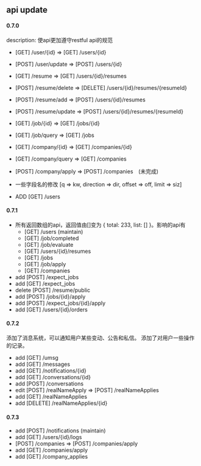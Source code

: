 ## api update
#### 0.7.0
description: 使api更加遵守restful api的规范
- [GET] /user/{id} => [GET] /users/{id}
- [POST] /user/update => [POST] /users/{id}
- [GET] /resume => [GET] /users/{id}/resumes
- [POST] /resume/delete => [DELETE] /users/{id}/resumes/{resumeId}
- [POST] /resume/add => [POST] /users/{id}/resumes
- [POST] /resume/update => [POST] /users/{id}/resumes/{resumeId}
- [GET] /job/{id} => [GET] /jobs/{id}
- [GET] /job/query => [GET] /jobs
- [GET] /company/{id} => [GET] /companies/{id}
- [GET] /company/query => [GET] /companies
- [POST] /company/apply => [POST] /companies　(未完成)
- 一些字段名的修改 [q => kw, direction => dir, offset => off, limit => siz]

- ADD [GET] /users

#### 0.7.1
- 所有返回数组的api，返回值由[]变为 { total: 233, list: [] }。影响的api有 
    - [GET] /users (maintain)
    - [GET] /job/completed
    - [GET] /job/evaluate
    - [GET] /users/{id}/resumes
    - [GET] /jobs
    - [GET] /job/apply
    - [GET] /companies
- add [POST] /expect_jobs
- add [GET] /expect_jobs
- delete [POST] /resume/public
- add [POST] /jobs/{id}/apply
- add [POST] /expect_jobs/{id}/apply
- add [GET] /users/{id}/orders

#### 0.7.2
添加了消息系统，可以通知用户某些变动、公告和私信。
添加了对用户一些操作的记录。
- add [GET] /umsg
- add [GET] /messages
- add [GET] /notifications/{id}
- add [GET] /conversations/{id}
- add [POST] /conversations
- edit [POST] /realNameApply => [POST] /realNameApplies
- add [GET] /realNameApplies
- add [DELETE] /realNameApplies/{id}

#### 0.7.3
- add [POST] /notifications (maintain)
- add [GET] /users/{id}/logs
- [POST] /companies => [POST] /companies/apply
- add [GET] /companies/apply
- add [GET] /company_applies